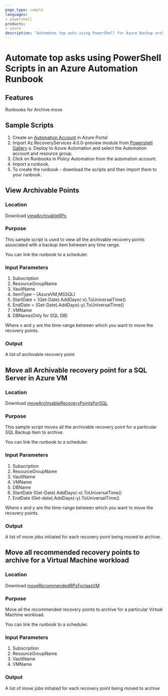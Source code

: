 ```yaml
---
page_type: sample
languages:
- powershell
products:
- azure
description: "Automates top asks using PowerShell for Azure Backup archive feature"
---
```


# Automate top asks using PowerShell Scripts in an Azure Automation Runbook

## Features
Runbooks for Archive move

## Sample Scripts 

1. Create an [Automation Account](https://ms.portal.azure.com/#blade/HubsExtension/BrowseResource/resourceType/Microsoft.Automation%2FAutomationAccounts) in Azure Portal
2. Import Az.RecoveryServices 4.0.0-preview module from [Powershell Gallery](https://www.powershellgallery.com/packages/Az.RecoveryServices/4.0.0-preview)
       a.  Deploy to Azure Automation and select the Automation account and resource group.
3. Click on Runbooks in Policy Automation from the automation account.
4. Import a runbook.
5. To create the runbook - download the scripts and then import them to your runbook.

 
## View Archivable Points 

### Location

Download [viewArchivableRPs](https://github.com/hiaga/Az.RecoveryServices/blob/master/ArchiveFeatureSupport/ViewArchivableRPsInRunbook.ps1)

### Purpose 

This sample script is used to view all the archivable recovery points associated with a backup item between any time range. 

You can link the runbook to a scheduler.

### Input Parameters  

1. Subscription 
2. ResourceGroupName 
3. VaultName 
4. ItemType – {AzureVM,MSSQL) 
5. StartDate = (Get-Date).AddDays(-x).ToUniversalTime()  
6. EndDate = (Get-Date).AddDays(-y).ToUniversalTime() 
7. VMName
8. DBName(Only for SQL DB)  

Where x and y are the time-range between which you want to move the recovery points. 


### Output 

A list of archivable recovery point 
 

## Move all Archivable recovery point for a SQL Server in Azure VM 

### Location 
Download [moveArchivableRecoveryPointsForSQL](https://github.com/hiaga/Az.RecoveryServices/blob/master/ArchiveFeatureSupport/RunbookMoveArchivableRPinSQL.ps1)

### Purpose

This sample script moves all the archivable recovery point for a particular SQL Backup Item to archive. 
 
You can link the runbook to a scheduler.

### Input Parameters 

1. Subscription 
2. ResourceGroupName 
3. VaultName 
4. VMName
5. DBName
6. StartDate (Get-Date).AddDays(-x).ToUniversalTime() 
7. EndDate (Get-date).AddDays(-y).ToUniversalTime() 

Where x and y are the time-range between which you want to move the recovery points. 

 
### Output 

A list of move jobs initiated for each recovery point being moved to archive. 
  

## Move all recommended recovery points to archive for a Virtual Machine workload 

### Location 

Download [moveRecommendedRPsForIaasVM](https://github.com/hiaga/Az.RecoveryServices/blob/master/ArchiveFeatureSupport/MoveRecommendedRPsForVMinRunbook.ps1)


### Purpose

Move all the recommended recovery points to archive for a particular Virtual Machine workload. 

You can link the runbook to a scheduler.

### Input Parameters 

1. Subscription 
2. ResourceGroupName 
3. VaultName 
4. VMName


### Output 

A list of move jobs initiated for each recovery point being moved to archive 
 
